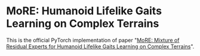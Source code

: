 # MoRE: Humanoid Lifelike Gaits Learning on Complex Terrains
This is the official PyTorch implementation of paper "[MoRE: Mixture of Residual Experts for Humanoid Lifelike Gaits Learning on Complex Terrains](https://arxiv.org/abs/2506.08840)".

